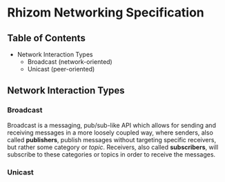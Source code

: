 # Rhizom Networking Specification

## Table of Contents

- Network Interaction Types
    - Broadcast (network-oriented)
    - Unicast (peer-oriented)

## Network Interaction Types

### Broadcast

Broadcast is a messaging, pub/sub-like API which allows for sending and receiving 
messages in a more loosely coupled way, where senders, also called **publishers**, 
publish messages without targeting specific receivers, but rather some category or 
_topic_. Receivers, also called **subscribers**, will subscribe to these categories
or topics in order to receive the messages.

### Unicast


